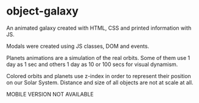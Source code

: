 # object-galaxy
An animated galaxy created with HTML, CSS and printed information with JS.

Modals were created using JS classes, DOM and events.

Planets animations are a simulation of the real orbits. Some of them use 1 day as 1 sec and others 1 day as 10 or 100 secs for visual dynamism.

Colored orbits and planets use z-index in order to represent their position on our Solar System. Distance and size of all objects are not at scale at all.

MOBILE VERSION NOT AVAILABLE
